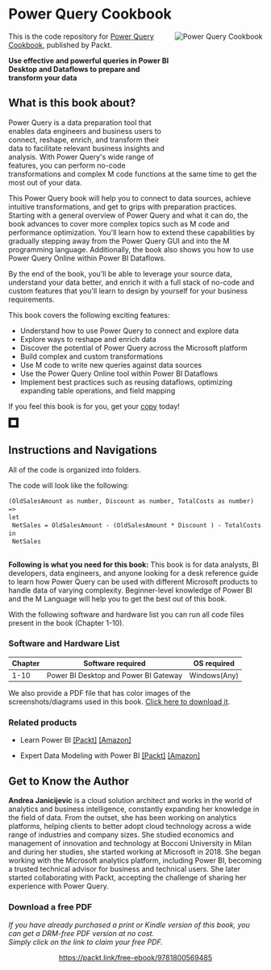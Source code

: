 # Power Query Cookbook

<a href="https://www.packtpub.com/product/power-query-cookbook/9781800569485"><img src="https://static.packt-cdn.com/products/9781800569485/cover/smaller" alt="Power Query Cookbook" height="256px" align="right"></a>

This is the code repository for [Power Query Cookbook](https://www.packtpub.com/product/power-query-cookbook/9781800569485), published by Packt.

**Use effective and powerful queries in Power BI Desktop and Dataflows to prepare and transform your data**

## What is this book about?

Power Query is a data preparation tool that enables data engineers and business users to connect, reshape, enrich, and transform their data to facilitate relevant business insights and analysis. With Power Query's wide range of features, you can perform no-code transformations and complex M code functions at the same time to get the most out of your data.

This Power Query book will help you to connect to data sources, achieve intuitive transformations, and get to grips with preparation practices. Starting with a general overview of Power Query and what it can do, the book advances to cover more complex topics such as M code and performance optimization. You'll learn how to extend these capabilities by gradually stepping away from the Power Query GUI and into the M programming language. Additionally, the book also shows you how to use Power Query Online within Power BI Dataflows.

By the end of the book, you'll be able to leverage your source data, understand your data better, and enrich it with a full stack of no-code and custom features that you'll learn to design by yourself for your business requirements.

This book covers the following exciting features: 
* Understand how to use Power Query to connect and explore data
* Explore ways to reshape and enrich data
* Discover the potential of Power Query across the Microsoft platform
* Build complex and custom transformations
* Use M code to write new queries against data sources
* Use the Power Query Online tool within Power BI Dataflows
* Implement best practices such as reusing dataflows, optimizing expanding table operations, and field mapping

If you feel this book is for you, get your [copy](https://www.amazon.in/Power-Query-Cookbook-effective-Dataflows-ebook/dp/B098BLQW9X/ref=sr_1_2?dchild=1&keywords=power+query+cookbook&qid=1631519435&sr=8-2) today!

<a href="https://www.packtpub.com/product/power-query-cookbook/9781800569485"><img src="https://raw.githubusercontent.com/PacktPublishing/GitHub/master/GitHub.png" alt="https://www.packtpub.com/" border="5" /></a>

## Instructions and Navigations
All of the code is organized into folders.

The code will look like the following:
```
(OldSalesAmount as number, Discount as number, TotalCosts as number) =>
let 
 NetSales = OldSalesAmount - (OldSalesAmount * Discount ) - TotalCosts 
in
 NetSales
 
```
**Following is what you need for this book:**
This book is for data analysts, BI developers, data engineers, and anyone looking for a desk reference guide to learn how Power Query can be used with different Microsoft products to handle data of varying complexity. Beginner-level knowledge of Power BI and the M Language will help you to get the best out of this book.

With the following software and hardware list you can run all code files present in the book (Chapter 1-10).

### Software and Hardware List

| Chapter  | Software required                                                                    | OS required                        |
| -------- | -------------------------------------------------------------------------------------| -----------------------------------|
|  	1-10	   |   	Power BI Desktop and Power BI Gateway                                			  | Windows(Any) | 		

We also provide a PDF file that has color images of the screenshots/diagrams used in this book. [Click here to download it](https://static.packt-cdn.com/downloads/9781800569485_ColorImages.pdf).

### Related products <Other books you may enjoy>
* Learn Power BI  [[Packt]](https://www.packtpub.com/free-ebook/learn-power-bi/9781838644482) [[Amazon]](https://www.amazon.in/Learn-Power-developing-interactive-intelligence-ebook/dp/B07X32RJDB/ref=sr_1_2?dchild=1&keywords=Learn+Power+BI&qid=1631520425&sr=8-2)
  
* Expert Data Modeling with Power BI  [[Packt]](https://www.packtpub.com/product/expert-data-modeling-with-power-bi/9781800205697) [[Amazon]](https://www.amazon.in/Expert-Data-Modeling-Power-optimized/dp/1800205694/ref=sr_1_1?dchild=1&keywords=Expert+Data+Modeling+with+Power+BI&qid=1631520397&sr=8-1)
  
  
  
## Get to Know the Author
**Andrea Janicijevic** is a cloud solution architect and works in the world of analytics and business intelligence, constantly expanding her knowledge in the field of data. From the outset, she has been working on analytics platforms, helping clients to better adopt cloud technology across a wide range of industries and company sizes.
She studied economics and management of innovation and technology at Bocconi University in Milan and during her studies, she started working at Microsoft in 2018.
She began working with the Microsoft analytics platform, including Power BI, becoming a trusted technical advisor for business and technical users. She later started collaborating with Packt, accepting the challenge of sharing her experience with Power Query.
### Download a free PDF

 <i>If you have already purchased a print or Kindle version of this book, you can get a DRM-free PDF version at no cost.<br>Simply click on the link to claim your free PDF.</i>
<p align="center"> <a href="https://packt.link/free-ebook/9781800569485">https://packt.link/free-ebook/9781800569485 </a> </p>